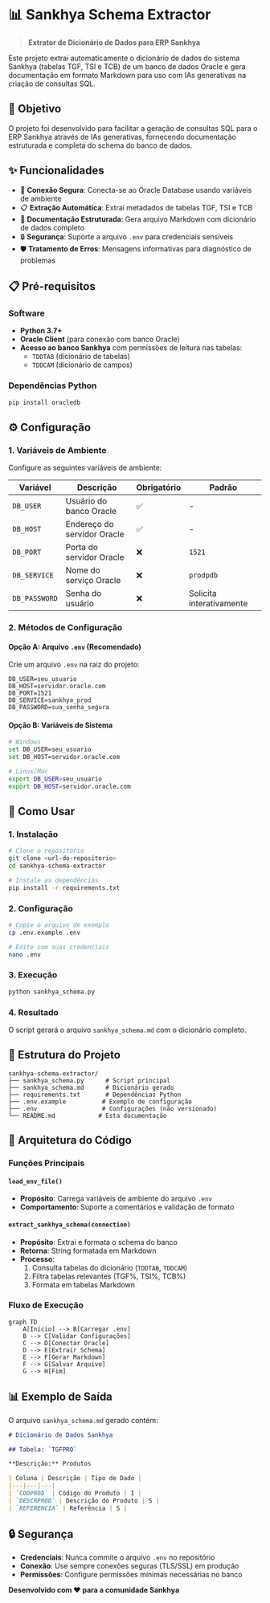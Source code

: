 # 📊 Sankhya Schema Extractor

> **Extrator de Dicionário de Dados para ERP Sankhya**

Este projeto extrai automaticamente o dicionário de dados do sistema Sankhya (tabelas TGF, TSI e TCB) de um banco de dados Oracle e gera documentação em formato Markdown para uso com IAs generativas na criação de consultas SQL.

## 🎯 Objetivo

O projeto foi desenvolvido para facilitar a geração de consultas SQL para o ERP Sankhya através de IAs generativas, fornecendo documentação estruturada e completa do schema do banco de dados.

## ✨ Funcionalidades

- 🔗 **Conexão Segura**: Conecta-se ao Oracle Database usando variáveis de ambiente
- 📋 **Extração Automática**: Extrai metadados de tabelas TGF, TSI e TCB
- 📝 **Documentação Estruturada**: Gera arquivo Markdown com dicionário de dados completo
- 🔒 **Segurança**: Suporte a arquivo `.env` para credenciais sensíveis
- 🛡️ **Tratamento de Erros**: Mensagens informativas para diagnóstico de problemas

## 📋 Pré-requisitos

### Software
- **Python 3.7+**
- **Oracle Client** (para conexão com banco Oracle)
- **Acesso ao banco Sankhya** com permissões de leitura nas tabelas:
  - `TDDTAB` (dicionário de tabelas)
  - `TDDCAM` (dicionário de campos)

### Dependências Python
```bash
pip install oracledb
```

## ⚙️ Configuração

### 1. Variáveis de Ambiente

Configure as seguintes variáveis de ambiente:

| Variável | Descrição | Obrigatório | Padrão |
|----------|-----------|-------------|---------|
| `DB_USER` | Usuário do banco Oracle | ✅ | - |
| `DB_HOST` | Endereço do servidor Oracle | ✅ | - |
| `DB_PORT` | Porta do servidor Oracle | ❌ | `1521` |
| `DB_SERVICE` | Nome do serviço Oracle | ❌ | `prodpdb` |
| `DB_PASSWORD` | Senha do usuário | ❌ | Solicita interativamente |

### 2. Métodos de Configuração

#### Opção A: Arquivo `.env` (Recomendado)
Crie um arquivo `.env` na raiz do projeto:

```env
DB_USER=seu_usuario
DB_HOST=servidor.oracle.com
DB_PORT=1521
DB_SERVICE=sankhya_prod
DB_PASSWORD=sua_senha_segura
```

#### Opção B: Variáveis de Sistema
```bash
# Windows
set DB_USER=seu_usuario
set DB_HOST=servidor.oracle.com

# Linux/Mac
export DB_USER=seu_usuario
export DB_HOST=servidor.oracle.com
```

## 🚀 Como Usar

### 1. Instalação
```bash
# Clone o repositório
git clone <url-do-repositorio>
cd sankhya-schema-extractor

# Instale as dependências
pip install -r requirements.txt
```

### 2. Configuração
```bash
# Copie o arquivo de exemplo
cp .env.example .env

# Edite com suas credenciais
nano .env
```

### 3. Execução
```bash
python sankhya_schema.py
```

### 4. Resultado
O script gerará o arquivo `sankhya_schema.md` com o dicionário completo.

## 📁 Estrutura do Projeto

```
sankhya-schema-extractor/
├── sankhya_schema.py      # Script principal
├── sankhya_schema.md      # Dicionário gerado
├── requirements.txt       # Dependências Python
├── .env.example          # Exemplo de configuração
├── .env                  # Configurações (não versionado)
└── README.md            # Esta documentação
```

## 🔧 Arquitetura do Código

### Funções Principais

#### `load_env_file()`
- **Propósito**: Carrega variáveis de ambiente do arquivo `.env`
- **Comportamento**: Suporte a comentários e validação de formato

#### `extract_sankhya_schema(connection)`
- **Propósito**: Extrai e formata o schema do banco
- **Retorna**: String formatada em Markdown
- **Processo**:
  1. Consulta tabelas do dicionário (`TDDTAB`, `TDDCAM`)
  2. Filtra tabelas relevantes (TGF%, TSI%, TCB%)
  3. Formata em tabelas Markdown

### Fluxo de Execução

```mermaid
graph TD
    A[Início] --> B[Carregar .env]
    B --> C[Validar Configurações]
    C --> D[Conectar Oracle]
    D --> E[Extrair Schema]
    E --> F[Gerar Markdown]
    F --> G[Salvar Arquivo]
    G --> H[Fim]
```
## 📊 Exemplo de Saída

O arquivo `sankhya_schema.md` gerado contém:

```markdown
# Dicionário de Dados Sankhya

## Tabela: `TGFPRO`

**Descrição:** Produtos

| Coluna | Descrição | Tipo de Dado |
|---|---|---|
| `CODPROD` | Código do Produto | I |
| `DESCRPROD` | Descrição do Produto | S |
| `REFERENCIA` | Referência | S |
```

## 🔒 Segurança

- **Credenciais**: Nunca commite o arquivo `.env` no repositório
- **Conexão**: Use sempre conexões seguras (TLS/SSL) em produção
- **Permissões**: Configure permissões mínimas necessárias no banco


**Desenvolvido com ❤️ para a comunidade Sankhya**

